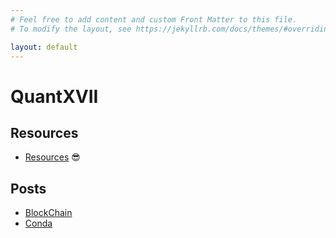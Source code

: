 ```yaml
---
# Feel free to add content and custom Front Matter to this file.
# To modify the layout, see https://jekyllrb.com/docs/themes/#overriding-theme-defaults

layout: default
---
```

# QuantXVII

## Resources

- [Resources](resources.md) :sunglasses:

## Posts

- [BlockChain](_posts/2021-04-14-blockchain-bitcoin.md)
- [Conda](_posts/2021-04-17-conda.md)
